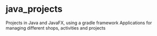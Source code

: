 # java_projects
Projects in Java and JavaFX, using a gradle framework
Applications for managing different shops, activities and projects
